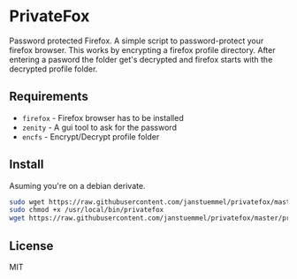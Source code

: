 # PrivateFox

Password protected Firefox. A simple script to password-protect your firefox browser. This works by encrypting a firefox profile directory. After entering a pasword the folder get's decrypted and firefox starts with the decrypted profile folder.

## Requirements

* `firefox` - Firefox browser has to be installed
* `zenity` - A gui tool to ask for the password
* `encfs` - Encrypt/Decrypt profile folder

## Install

Asuming you're on a debian derivate. 

```sh
sudo wget https://raw.githubusercontent.com/janstuemmel/privatefox/master/privatefox.sh -o /usr/local/bin/privatefox
sudo chmod +x /usr/local/bin/privatefox
wget https://raw.githubusercontent.com/janstuemmel/privatefox/master/privatefox.desktop -o /.local/share/applications/privatefox.desktop
```

## License 

MIT